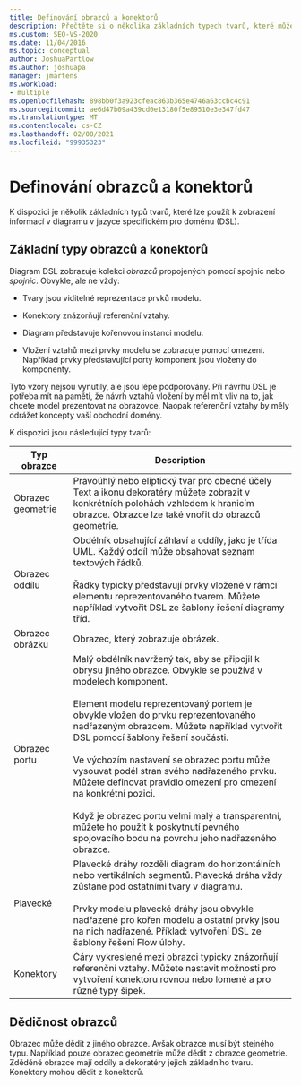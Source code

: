 ```yaml
---
title: Definování obrazců a konektorů
description: Přečtěte si o několika základních typech tvarů, které můžete použít k zobrazení informací v diagramu v jazyce specifickém pro doménu (DSL).
ms.custom: SEO-VS-2020
ms.date: 11/04/2016
ms.topic: conceptual
author: JoshuaPartlow
ms.author: joshuapa
manager: jmartens
ms.workload:
- multiple
ms.openlocfilehash: 898bb0f3a923cfeac863b365e4746a63ccbc4c91
ms.sourcegitcommit: ae6d47b09a439cd0e13180f5e89510e3e347fd47
ms.translationtype: MT
ms.contentlocale: cs-CZ
ms.lasthandoff: 02/08/2021
ms.locfileid: "99935323"
---
```

# <a name="define-shapes-and-connectors"></a>Definování obrazců a konektorů

K dispozici je několik základních typů tvarů, které lze použít k zobrazení informací v diagramu v jazyce specifickém pro doménu (DSL).

## <a name="basic-types-of-shapes-and-connectors"></a><a name="shapeTypes"></a> Základní typy obrazců a konektorů

Diagram DSL zobrazuje kolekci *obrazců* propojených pomocí spojnic nebo *spojnic*. Obvykle, ale ne vždy:

- Tvary jsou viditelné reprezentace prvků modelu.

- Konektory znázorňují referenční vztahy.

- Diagram představuje kořenovou instanci modelu.

- Vložení vztahů mezi prvky modelu se zobrazuje pomocí omezení. Například prvky představující porty komponent jsou vloženy do komponenty.

Tyto vzory nejsou vynutily, ale jsou lépe podporovány. Při návrhu DSL je potřeba mít na paměti, že návrh vztahů vložení by měl mít vliv na to, jak chcete model prezentovat na obrazovce. Naopak referenční vztahy by měly odrážet koncepty vaší obchodní domény.

K dispozici jsou následující typy tvarů:

|Typ obrazce|Description|
|-|-|
|Obrazec geometrie|Pravoúhlý nebo eliptický tvar pro obecné účely Text a ikonu dekoratéry můžete zobrazit v konkrétních polohách vzhledem k hranicím obrazce. Obrazce lze také vnořit do obrazců geometrie.|
|Obrazec oddílu|Obdélník obsahující záhlaví a oddíly, jako je třída UML. Každý oddíl může obsahovat seznam textových řádků.<br /><br /> Řádky typicky představují prvky vložené v rámci elementu reprezentovaného tvarem. Můžete například vytvořit DSL ze šablony řešení diagramy tříd.|
|Obrazec obrázku|Obrazec, který zobrazuje obrázek.|
|Obrazec portu|Malý obdélník navržený tak, aby se připojil k obrysu jiného obrazce. Obvykle se používá v modelech komponent.<br /><br /> Element modelu reprezentovaný portem je obvykle vložen do prvku reprezentovaného nadřazeným obrazcem. Můžete například vytvořit DSL pomocí šablony řešení součásti.<br /><br /> Ve výchozím nastavení se obrazec portu může vysouvat podél stran svého nadřazeného prvku. Můžete definovat pravidlo omezení pro omezení na konkrétní pozici.<br /><br /> Když je obrazec portu velmi malý a transparentní, můžete ho použít k poskytnutí pevného spojovacího bodu na povrchu jeho nadřazeného obrazce.|
|Plavecké|Plavecké dráhy rozdělí diagram do horizontálních nebo vertikálních segmentů. Plavecká dráha vždy zůstane pod ostatními tvary v diagramu.<br /><br /> Prvky modelu plavecké dráhy jsou obvykle nadřazené pro kořen modelu a ostatní prvky jsou na nich nadřazené. Příklad: vytvoření DSL ze šablony řešení Flow úlohy.|
|Konektory|Čáry vykreslené mezi obrazci typicky znázorňují referenční vztahy. Můžete nastavit možnosti pro vytvoření konektoru rovnou nebo lomené a pro různé typy šipek.|

## <a name="shape-inheritance"></a>Dědičnost obrazců

Obrazec může dědit z jiného obrazce. Avšak obrazce musí být stejného typu. Například pouze obrazec geometrie může dědit z obrazce geometrie. Zděděné obrazce mají oddíly a dekoratéry jejich základního tvaru. Konektory mohou dědit z konektorů.
